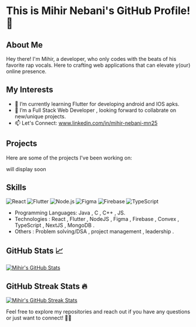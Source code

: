 # This is Mihir Nebani's GitHub Profile! 👋

## About Me 

Hey there! I'm Mihir, a developer, who only codes with the beats of his favorite rap vocals. Here to crafting web applications that can elevate y(our) online presence. 

## My Interests 

- 🌱 I’m currently learning Flutter for developing android and IOS apks.
- 💼 I’m a Full Stack Web Developer , looking forward to collabrate on new/unique projects.
- 📫 Let's Connect: www.linkedin.com/in/mihir-nebani-mn25

## Projects 

Here are some of the projects I've been working on:

will display soon

## Skills 

![React](https://img.icons8.com/color/48/000000/react-native.png) ![Flutter](https://img.icons8.com/color/48/000000/flutter.png) ![Node.js](https://img.icons8.com/color/48/000000/nodejs.png) ![Figma](https://img.icons8.com/color/48/000000/figma.png) ![Firebase](https://img.icons8.com/color/48/000000/firebase.png) ![TypeScript](https://img.icons8.com/color/48/000000/typescript.png) 


- Programming Languages: Java , C , C++ , JS.
- Technologies : React , Flutter , NodeJS , Figma , Firebase , Convex , TypeScript , NextJS , MongoDB .
- Others : Problem solving/DSA , project management , leadership .

## GitHub Stats 📈

[![Mihir's GitHub Stats](https://github-readme-stats.vercel.app/api?username=mihir-n25&show_icons=true&theme=tokyonight)](https://github.com/anuraghazra/github-readme-stats)

## GitHub Streak Stats 🔥

[![Mihir's GitHub Streak Stats](https://github-readme-streak-stats.herokuapp.com/?user=mihir-n25&theme=cobalt)](https://github.com/DenverCoder1/github-readme-streak-stats)

Feel free to explore my repositories and reach out if you have any questions or just want to connect! 🤌🏻

